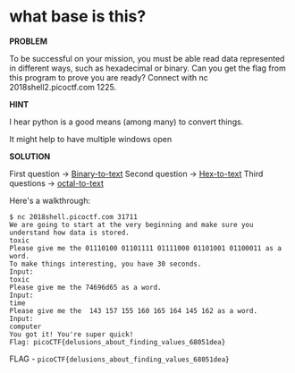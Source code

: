 # what base is this?

__PROBLEM__

To be successful on your mission, you must be able read data represented in different ways, such as hexadecimal or binary. Can you get the flag from this program to prove you are ready? Connect with nc 2018shell2.picoctf.com 1225.

__HINT__

I hear python is a good means (among many) to convert things.

It might help to have multiple windows open


__SOLUTION__

First question  -> [Binary-to-text](https://www.browserling.com/tools/binary-to-text)
Second question -> [Hex-to-text](https://codebeautify.org/hex-string-converter)
Third questions -> [octal-to-text](http://www.unit-conversion.info/texttools/octal/)

Here's a walkthrough:

```
$ nc 2018shell.picoctf.com 31711
We are going to start at the very beginning and make sure you understand how data is stored.
toxic
Please give me the 01110100 01101111 01111000 01101001 01100011 as a word.
To make things interesting, you have 30 seconds.
Input:
toxic
Please give me the 74696d65 as a word.
Input:
time
Please give me the  143 157 155 160 165 164 145 162 as a word.
Input:
computer
You got it! You're super quick!
Flag: picoCTF{delusions_about_finding_values_68051dea}
```

FLAG - `picoCTF{delusions_about_finding_values_68051dea}`
